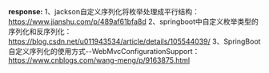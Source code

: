 **response:**
1、jackson自定义序列化将枚举处理成平行结构：https://www.jianshu.com/p/489af61bfa8d
2、springboot中自定义枚举类型的序列化和反序列化：https://blog.csdn.net/u011943534/article/details/105544039/
3、SpringBoot自定义序列化的使用方式--WebMvcConfigurationSupport：https://www.cnblogs.com/wang-meng/p/9163875.html
